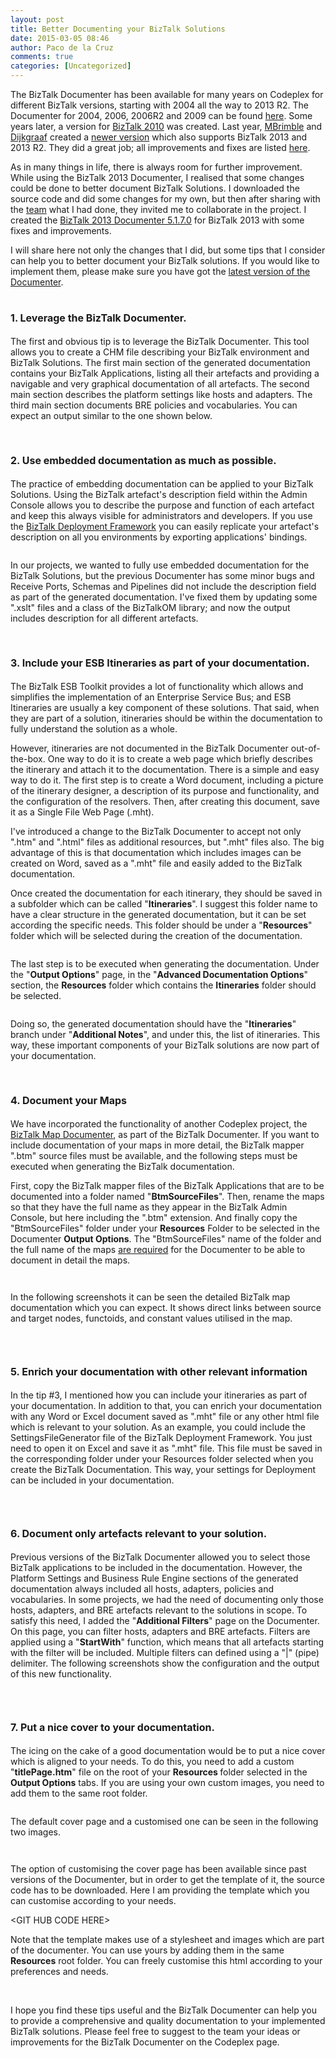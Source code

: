 ```yaml
---
layout: post
title: Better Documenting your BizTalk Solutions
date: 2015-03-05 08:46
author: Paco de la Cruz
comments: true
categories: [Uncategorized]
---
```

<p>The BizTalk Documenter has been available for many years on Codeplex for different BizTalk versions, starting with 2004 all the way to 2013 R2. The Documenter for 2004, 2006, 2006R2 and 2009 can be found <a href="https://biztalkdocumenter.codeplex.com/">here</a>. Some years later, a version for <a href="https://biztalk2010autodc.codeplex.com/">BizTalk 2010</a> was created. Last year, <a href="https://www.codeplex.com/site/users/view/mbrimble">MBrimble</a> and <a href="https://www.codeplex.com/site/users/view/Dijkgraaf">Dijkgraaf</a> created a <a href="https://biztalk2013documenter.codeplex.com/">newer version</a> which also supports BizTalk 2013 and 2013 R2. They did a great job; all improvements and fixes are listed <a href="https://connectedpawns.wordpress.com/2014/09/12/biztalk-documenter-2013/">here</a>.
</p><p>As in many things in life, there is always room for further improvement. While using the BizTalk 2013 Documenter, I realised that some changes could be done to better document BizTalk Solutions. I downloaded the source code and did some changes for my own, but then after sharing with the <a href="https://biztalk2013documenter.codeplex.com/team/view">team</a> what I had done, they invited me to collaborate in the project. I created the <a href="https://biztalk2013documenter.codeplex.com/releases/view/611182">BizTalk 2013 Documenter 5.1.7.0</a> for BizTalk 2013 with some fixes and improvements.
</p><p>I will share here not only the changes that I did, but some tips that I consider can help you to better document your BizTalk solutions. If you would like to implement them, please make sure you have got the <a href="https://biztalk2013documenter.codeplex.com/releases/view/611182">latest version of the Documenter</a>. 
</p><h1><span style="font-size:12pt;">1. Leverage the BizTalk Documenter. 
</span></h1><p>The first and obvious tip is to leverage the BizTalk Documenter. This tool allows you to create a CHM file describing your BizTalk environment and BizTalk Solutions. The first main section of the generated documentation contains your BizTalk Applications, listing all their artefacts and providing a navigable and very graphical documentation of all artefacts. The second main section describes the platform settings like hosts and adapters. The third main section documents BRE policies and vocabularies. You can expect an output similar to the one shown below. 
</p><p><img src="/assets/img/2015/03/031815_1102_betterdocum1.png" alt="" />
	</p><h1><span style="font-size:12pt;">2. Use embedded documentation as much as possible. 
</span></h1><p>The practice of embedding documentation can be applied to your BizTalk Solutions. Using the BizTalk artefact's description field within the Admin Console allows you to describe the purpose and function of each artefact and keep this always visible for administrators and developers. If you use the <a href="https://biztalkdeployment.codeplex.com/">BizTalk Deployment Framework</a> you can easily replicate your artefact's description on all you environments by exporting applications' bindings. 
</p><p><img src="/assets/img/2015/03/031815_1102_betterdocum2.png" alt="" />
	</p><p>In our projects, we wanted to fully use embedded documentation for the BizTalk Solutions, but the previous Documenter has some minor bugs and Receive Ports, Schemas and Pipelines did not include the description field as part of the generated documentation. I've fixed them by updating some ".xslt" files and a class of the BizTalkOM library; and now the output includes description for all different artefacts.
</p><p><img src="/assets/img/2015/03/031815_1102_betterdocum3.png" alt="" />
	</p><h1><span style="font-size:12pt;">3. Include your ESB Itineraries as part of your documentation. 
</span></h1><p>The BizTalk ESB Toolkit provides a lot of functionality which allows and simplifies the implementation of an Enterprise Service Bus; and ESB Itineraries are usually a key component of these solutions. That said, when they are part of a solution, itineraries should be within the documentation to fully understand the solution as a whole. 
</p><p>However, itineraries are not documented in the BizTalk Documenter out-of-the-box. One way to do it is to create a web page which briefly describes the itinerary and attach it to the documentation. There is a simple and easy way to do it. The first step is to create a Word document, including a picture of the itinerary designer, a description of its purpose and functionality, and the configuration of the resolvers. Then, after creating this document, save it as a Single File Web Page (.mht).
</p><p>
	</p><p>I've introduced a change to the BizTalk Documenter to accept not only ".htm" and ".html" files as additional resources, but ".mht" files also. The big advantage of this is that documentation which includes images can be created on Word, saved as a ".mht" file and easily added to the BizTalk documentation. 
</p><p>Once created the documentation for each itinerary, they should be saved in a subfolder which can be called "<strong>Itineraries</strong>". I suggest this folder name to have a clear structure in the generated documentation, but it can be set according the specific needs. This folder should be under a "<strong>Resources</strong>" folder which will be selected during the creation of the documentation. 
</p><p><img src="/assets/img/2015/03/031815_1102_betterdocum5.png" alt="" />
	</p><p>The last step is to be executed when generating the documentation. Under the "<strong>Output Options</strong>" page, in the "<strong>Advanced Documentation Options</strong>" section, the <strong>Resources</strong> folder which contains the <strong>Itineraries</strong> folder should be selected. 
</p><p><img src="/assets/img/2015/03/031815_1102_betterdocum6.png" alt="" />
	</p><p>Doing so, the generated documentation should have the "<strong>Itineraries</strong>" branch under "<strong>Additional Notes</strong>", and under this, the list of itineraries. This way, these important components of your BizTalk solutions are now part of your documentation. 
</p><p><img src="/assets/img/2015/03/031815_1102_betterdocum7.png" alt="" />
	</p><h1><span style="font-size:12pt;">4. Document your Maps 
</span></h1><p>We have incorporated the functionality of another Codeplex project, the <a href="https://biztalkmapdoc.codeplex.com/">BizTalk Map Documenter</a>, as part of the BizTalk Documenter. If you want to include documentation of your maps in more detail, the BizTalk mapper ".btm" source files must be available, and the following steps must be executed when generating the BizTalk documentation. 
</p><p>First, copy the BizTalk mapper files of the BizTalk Applications that are to be documented into a folder named "<strong>BtmSourceFiles</strong>". Then, rename the maps so that they have the full name as they appear in the BizTalk Admin Console, but here including the ".btm" extension. And finally copy the "BtmSourceFiles" folder under your <strong>Resources</strong> Folder to be selected in the Documenter <strong>Output Options</strong>. The "BtmSourceFiles" name of the folder and the full name of the maps <span style="text-decoration:underline;">are required</span> for the Documenter to be able to document in detail the maps. 
</p><p><img src="/assets/img/2015/03/031815_1102_betterdocum8.png" alt="" />
	</p><p><img src="/assets/img/2015/03/031815_1102_betterdocum9.png" alt="" />
	</p><p>In the following screenshots it can be seen the detailed BizTalk map documentation which you can expect. It shows direct links between source and target nodes, functoids, and constant values utilised in the map.  
</p><p><img src="/assets/img/2015/03/031815_1102_betterdocum10.png" alt="" />
	</p><p><img src="/assets/img/2015/03/031815_1102_betterdocum11.png" alt="" />
	</p><h1><span style="font-size:12pt;">5. Enrich your documentation with other relevant information  
</span></h1><p>In the tip #3, I mentioned how you can include your itineraries as part of your documentation. In addition to that, you can enrich your documentation with any Word or Excel document saved as ".mht" file or any other html file which is relevant to your solution. As an example, you could include the SettingsFileGenerator file of the BizTalk Deployment Framework. You just need to open it on Excel and save it as ".mht" file. This file must be saved in the corresponding folder under your Resources folder selected when you create the BizTalk Documentation. This way, your settings for Deployment can be included in your documentation. 
</p><p><img src="/assets/img/2015/03/031815_1102_betterdocum12.png" alt="" />
	</p><p><img src="/assets/img/2015/03/031815_1102_betterdocum13.png" alt="" />
	</p><h1><span style="font-size:12pt;">6. Document only artefacts relevant to your solution.
</span></h1><p>Previous versions of the BizTalk Documenter allowed you to select those BizTalk applications to be included in the documentation. However, the Platform Settings and Business Rule Engine sections of the generated documentation always included all hosts, adapters, policies and vocabularies. In some projects, we had the need of documenting only those hosts, adapters, and BRE artefacts relevant to the solutions in scope. To satisfy this need, I added the "<strong>Additional Filters</strong>" page on the Documenter. On this page, you can filter hosts, adapters and BRE artefacts. Filters are applied using a "<strong>StartWith</strong>" function, which means that all artefacts starting with the filter will be included. Multiple filters can defined using a "|" (pipe) delimiter. The following screenshots show the configuration and the output of this new functionality. 
</p><p><img src="/assets/img/2015/03/031815_1102_betterdocum14.png" alt="" />
	</p><p><img src="/assets/img/2015/03/031815_1102_betterdocum15.png" alt="" />
	</p><h1><span style="font-size:12pt;">7. Put a nice cover to your documentation. 
</span></h1><p>The icing on the cake of a good documentation would be to put a nice cover which is aligned to your needs. To do this, you need to add a custom "<strong>titlePage.htm</strong>" file on the root of your <strong>Resources </strong>folder selected in the <strong>Output Options</strong> tabs. If you are using your own custom images, you need to add them to the same root folder. 
</p><p><img src="/assets/img/2015/03/031815_1102_betterdocum16.png" alt="" />
	</p><p>The default cover page and a customised one can be seen in the following two images. 
</p><p><img src="/assets/img/2015/03/031815_1102_betterdocum17.png" alt="" />
	</p><p><img src="/assets/img/2015/03/031815_1102_betterdocum18.png" alt="" />
	</p><p>The option of customising the cover page has been available since past versions of the Documenter, but in order to get the template of it, the source code has to be downloaded. Here I am providing the template which you can customise according to your needs. 
</p><p>&lt;GIT HUB CODE HERE&gt; 
</p><p>Note that the template makes use of a stylesheet and images which are part of the documenter. You can use yours by adding them in the same <strong>Resources</strong> root folder. You can freely customise this html according to your preferences and needs. 
</p><p>
 </p><p>I hope you find these tips useful and the BizTalk Documenter can help you to provide a comprehensive and quality documentation to your implemented BizTalk solutions. Please feel free to suggest to the team your ideas or improvements for the BizTalk Documenter on the Codeplex page. </p>
